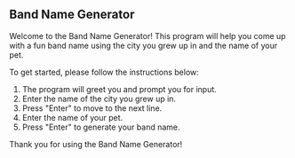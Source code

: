 ## Band Name Generator

Welcome to the Band Name Generator! This program will help you come up with a fun band name using the city you grew up in and the name of your pet.

To get started, please follow the instructions below:

1. The program will greet you and prompt you for input.
2. Enter the name of the city you grew up in.
3. Press "Enter" to move to the next line.
4. Enter the name of your pet.
5. Press "Enter" to generate your band name.

Thank you for using the Band Name Generator!
